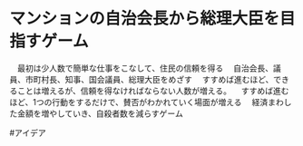 # マンションの自治会長から総理大臣を目指すゲーム
　最初は少人数で簡単な仕事をこなして、住民の信頼を得る
　自治会長、議員、市町村長、知事、国会議員、総理大臣をめざす
　すすめば進むほど、できることは増えるが、信頼を得なければならない人数が増える。
　すすめば進むほど、1つの行動をするだけで、賛否がわかれていく場面が増える
　経済まわした金額を増やしていき、自殺者数を減らすゲーム

#アイデア
